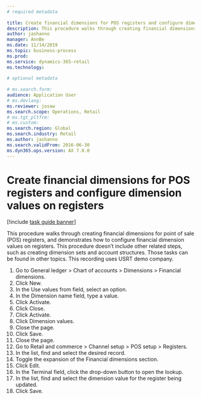 ```yaml
--- 
# required metadata 
 
title: Create financial dimensions for POS registers and configure dimension values on registers
description: This procedure walks through creating financial dimensions for point of sale (POS) registers, and demonstrates how to configure financial dimension values on registers. 
author: jashanno
manager: AnnBe 
ms.date: 11/14/2019
ms.topic: business-process 
ms.prod:  
ms.service: dynamics-365-retail 
ms.technology:  
 
# optional metadata 
 
# ms.search.form:   
audience: Application User 
# ms.devlang:  
ms.reviewer: josaw
ms.search.scope: Operations, Retail 
# ms.tgt_pltfrm:  
# ms.custom:  
ms.search.region: Global
ms.search.industry: Retail
ms.author: jashanno
ms.search.validFrom: 2016-06-30 
ms.dyn365.ops.version: AX 7.0.0 
---
```

# Create financial dimensions for POS registers and configure dimension values on registers

[!include [task guide banner](../includes/task-guide-banner.md)]

This procedure walks through creating financial dimensions for point of sale (POS) registers, and demonstrates how to configure financial dimension values on registers. This procedure doesn’t include other related steps, such as creating dimension sets and account structures. Those tasks can be found in other topics. This recording uses USRT demo company.

1. Go to General ledger > Chart of accounts > Dimensions > Financial dimensions.
2. Click New.
3. In the Use values from field, select an option.
4. In the Dimension name field, type a value.
5. Click Activate.
6. Click Close.
7. Click Activate.
8. Click Dimension values.
9. Close the page.
10. Click Save.
11. Close the page.
12. Go to Retail and commerce > Channel setup > POS setup > Registers.
13. In the list, find and select the desired record.
14. Toggle the expansion of the Financial dimensions section.
15. Click Edit.
16. In the Terminal field, click the drop-down button to open the lookup.
17. In the list, find and select the dimension value for the register being updated.
18. Click Save.

